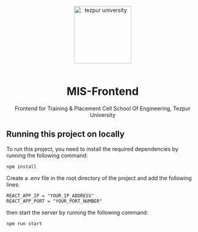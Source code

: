 
<!-- LOGO -->
<br />
<div align="center">
    <a href="https://i.ibb.co/gSvsqGy/tu-logo.png">
        <img src="https://i.ibb.co/gSvsqGy/tu-logo.png" alt="tezpur university" width="150" height="150">
    </a>
    <br/>
    <br/>

# MIS-Frontend
<p>
Frontend for Training &amp; Placement Cell School Of Engineering, Tezpur University
    <br/>
</p>
</div>

## Running this project on locally

To run this project, you need to install the required dependencies by running the following command:

`npm install`

Create a .env file in the root directory of the project and add the following lines:

```
REACT_APP_IP = "YOUR_IP_ADDRESS"
REACT_APP_PORT = "YOUR_PORT_NUMBER"
```

then start the server by running the following command:

`npm run start`